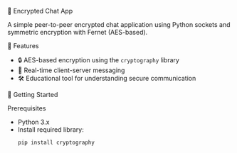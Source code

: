 🔐 Encrypted Chat App

A simple peer-to-peer encrypted chat application using Python sockets and symmetric encryption with Fernet (AES-based).

📌 Features
- 🔒 AES-based encryption using the `cryptography` library
- 💬 Real-time client-server messaging
- 🛠️ Educational tool for understanding secure communication

🚀 Getting Started

Prerequisites
- Python 3.x
- Install required library:
  ```bash
  pip install cryptography

